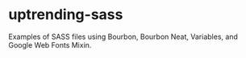 uptrending-sass
===============

Examples of SASS files using Bourbon, Bourbon Neat, Variables, and Google Web Fonts Mixin.
